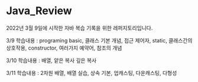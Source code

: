 # Java_Review
2022년 3월 9일에 시작한 자바 복습 기록을 위한 레퍼지토리입니다.


3/9 학습내용 : programing basic, 클래스 기본 개념, 접근 제어자, static, 클래스간의 상호작용, constructor, 여러가지 예약어, 참조의 개념

3/10 학습내용 : 배열, 얕은 복사 깊은 복사 

3/11 학습내용 : 2차원 배열, 배열 실습, 상속 기본, 업캐스팅, 다운캐스팅, 다형성

